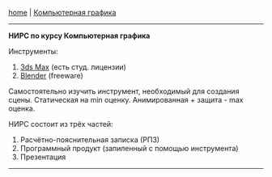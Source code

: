 [home](https://github.com/dKosarevsky/iu7/blob/master/2020_2021_3sem.md) | [Компьютерная графика](computer_graphics.md)
____________________________________
**НИРС по курсу Компьютерная графика**

Инструменты:
1. [3ds Max](https://www.autodesk.com/products/3ds-max/free-trial) (есть студ. лицензии)
2. [Blender](https://www.blender.org/) (freeware)

Самостоятельно изучить инструмент, необходимый для создания сцены.
Статическая на min оценку.
Анимированная + защита - max оценка.

НИРС состоит из трёх частей:
1. Расчётно-пояснительная записка (РПЗ)
2. Программный продукт (запиленный с помощью инструмента)
3. Презентация
____________________________________
